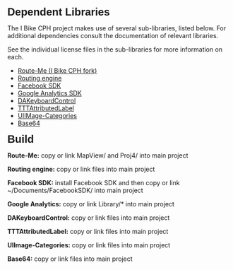 <html>
<body>
<h2 style="margin: 0.0px 0.0px 10.0px 0.0px; font: 24.0px Helvetica"><b>Dependent Libraries</b></h2>
<p>The I Bike CPH project makes use of several sub-libraries, listed below. For additional dependencies consult the documentation of relevant libraries.</p>
<p>See the individual license files in the sub-libraries for more information on each.</p>
<ul>
  <li><a href="https://github.com/ibikecph/route-me">Route-Me (I Bike CPH fork)</a></li>
  <li><a href="https://github.com/ibikecph/routing-engine">Routing engine</a></li>
  <li><a href="https://developers.facebook.com/resources/facebook-ios-sdk-current.pkg">Facebook SDK</a></li>
  <li><a href="http://dl.google.com/dl/gaformobileapps/GoogleAnalyticsiOS.zip">Google Analytics SDK</a></li>
  <li><a href="https://github.com/danielamitay/DAKeyboardControl">DAKeyboardControl</a></li>
  <li><a href="https://github.com/mattt/TTTAttributedLabel">TTTAttributedLabel</a></li>
  <li><a href="https://github.com/ivan-pavlovic/UIImage-Categories">UIIMage-Categories</a></li>
  <li><a href="https://github.com/nicklockwood/Base64">Base64</a></li>
</ul>


<h2 style="margin: 0.0px 0.0px 10.0px 0.0px; font: 24.0px Helvetica"><b>Build</b></h2>
<p><b>Route-Me:</b> copy or link MapView/ and Proj4/ into main project</p>
<p><b>Routing engine:</b> copy or link files into main project</p>
<p><b>Facebook SDK:</b>  install Facebook SDK and then copy or link ~/Documents/FacebookSDK/ into main project</p>
<p><b>Google Analytics:</b>  copy or link Library/* into main project</p>
<p><b>DAKeyboardControl:</b> copy or link files into main project</p>
<p><b>TTTAttributedLabel:</b> copy or link files into main project</p>
<p><b>UIImage-Categories:</b> copy or link files into main project</p>
<p><b>Base64:</b> copy or link files into main project</p>
</body>
</html>
